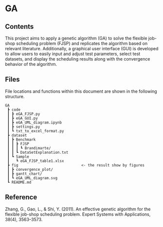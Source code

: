 # GA

## Contents
This project aims to apply a genetic algorithm (GA) to solve the flexible job-shop scheduling problem (FJSP)
and replicates the algorithm based on relevant literature. 
Additionally, a graphical user interface (GUI) is developed to allow users to easily input and adjust test parameters, 
select test datasets, and display the scheduling results along with the convergence behavior of the algorithm.


## Files
File locations and functions within this document are shown in the following structure.
```
GA
 ┣ code                    
 ┃ ┣ eGA_FJSP.py
 ┃ ┣ eGA_GUI.py
 ┃ ┣ eGA_UML_diagram.ipynb
 ┃ ┣ settings.py
 ┃ ┗ txt_to_excel_format.py
 ┣ dataset
 ┃ ┣ Benchmark
 ┃ ┃ ┣ FJSP
 ┃ ┃ ┃ ┗ Brandimarte/
 ┃ ┃ ┗ DataSetExplanation.txt
 ┃ ┗ Sample
 ┃   ┗ eGA_FJSP_table1.xlsx
 ┣ fig                             <- the result show by figures
 ┃ ┣ convergence_plot/
 ┃ ┣ gantt_chart/
 ┃ ┗ eGA_UML_diagram.svg
 ┗ README.md
```


## Reference
Zhang, G., Gao, L., & Shi, Y. (2011). An effective genetic algorithm for the flexible job-shop scheduling problem. 
Expert Systems with Applications, 38(4), 3563–3573.
